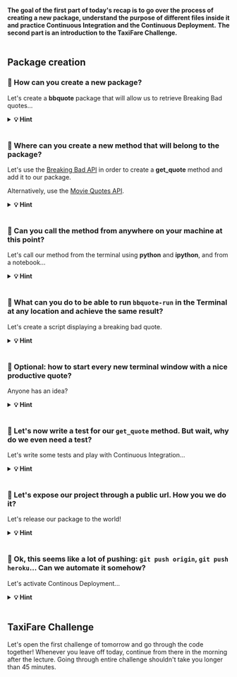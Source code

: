 **The goal of the first part of today's recap is to go over the process of creating a new package, understand the purpose of different files inside it and practice Continuous Integration and the Continuous Deployment.**
**The second part is an introduction to the TaxiFare Challenge.**
<br><br>


## Package creation

### 🤔 How can you create a new package?

Let's create a **bbquote** package that will allow us to retrieve Breaking Bad quotes...

<details>
  <summary markdown='span'><strong>💡 Hint </strong></summary>

<br>

``` bash
packgenlite package-name
```

In order to create a new package you can run:

``` bash
packgenlite bbquote
cd bbquote
tree
```

You should see the entire project structure created by the `packgenlite` tool.
</details>

<br>

### 🤔 Where can you create a new method that will belong to the package?

Let's use the [Breaking Bad API](https://breaking-bad-quotes.herokuapp.com/v1/quotes) in order to create a **get_quote** method and add it to our package.

Alternatively, use the [Movie Quotes API](https://movie-quote-api.herokuapp.com/v1/quote/).

<details>
  <summary markdown='span'><strong>💡 Hint </strong></summary>

<br>

**You can create a new `*.py` file within the `bbquote` directory containing an `__init__.py` file.**

```bash
touch bbquote/lib.py
```

```python
# bbquote/lib.py
import requests


def get_quote():
    # url = 'https://movie-quote-api.herokuapp.com/v1/quote/'  # alternative API
    url = 'https://breaking-bad-quotes.herokuapp.com/v1/quotes'
    response = requests.get(url).json()[0]

    return f"'{response['quote']}' \n> {response['author']}"


if __name__ == "__main__":
    print(get_quote())
```
</details>

<br>

### 🤔 Can you call the method from anywhere on your machine at this point?

Let's call our method from the terminal using **python** and **ipython**, and from a notebook...

<details>
  <summary markdown='span'><strong>💡 Hint </strong></summary>

<br>

**No.**

You can't as long as the package is not **installed** on your system.
In order to be able to do that you have to run:
`pip install -e .`
which will make the package executable from any location and will also listen to **any updates of the package files** (similar to `%autoreload`)

**👉 You can now call the method by importing it from `bbquote.lib` anywhere on your machine or you can execute the `lib.py` file directly by running: `python -m bbquote.lib`.**
</details>

<br>

### 🤔 What can you do to be able to run `bbquote-run` in the Terminal at any location and achieve the same result?

Let's create a script displaying a breaking bad quote.

<details>
  <summary markdown='span'><strong>💡 Hint </strong></summary>

<br>

**You can create a script which will import and call the method.**

A script is an executable file that you can run from the Terminal. They are useful with automation of the engineering tasks.
In order to convert a python file into a script you have to add two additional headers to the file and then the code which should be executed upon running the script.

```python
#!/usr/bin/env python
# -*- coding: utf-8 -*-
```

Do not forget to add the script to your `setup.py` file!
</details>
<br>

### 🤔 Optional: how to start every new terminal window with a nice productive quote?

Anyone has an idea?

<details>
  <summary markdown='span'><strong>💡 Hint </strong></summary>

<br>

Edit your `~/.zshrc` and add the name of your `bbquote-run` script at the very bottom...

Now open a new terminal window and see what happens!
</details>
<br>

### 🤔 Let's now write a test for our `get_quote` method. But wait, why do we even need a test?

Let's write some tests and play with Continuous Integration...

<details>
  <summary markdown='span'><strong>💡 Hint </strong></summary>

<br>

There are multiple reasons for introducing testing in our projects and all of the below reasons are valid. The right question is: why _wouldn't_ you introduce testing? 🤔

- We want to make sure our package and its methods are working correctly in different circumstances
- In case our teammate is updating the code, we are making sure the updates will not crash the package functionality
- Tests are part of Continuous Integration - it helps to maintain the quality of our code before committing the merge on a remote repository.
</details>
<br>

### 🤔 Let's expose our project through a public url. How you we do it?

Let's release our package to the world!

<details>
  <summary markdown='span'><strong>💡 Hint </strong></summary>

<br>

**We can create a new app on Heroku and push our code with additional configuration.**

In order to be able to display our project on an accessible url we have to use a cloud platform enabling us to build, run and operate applications. Heroku is one of such providers. In order to deploy our application and display the functionality of the `get_quote` method we can:

<details>
  <summary markdown='span'><strong> 1. Create an `app.py` file with simple frontend calling the method </strong></summary>

<br>

app.py:
``` python
import streamlit as st

from bbquote.lib import get_quote

author, quote = get_quote()  # assuming the function returns an author and a quote

f"{quote}, {author}"
```
</details>


<details>
  <summary markdown='span'><strong> 2. Add `streamlit` to the `requirements.txt` </strong></summary>

<br>

requirements.txt:
``` python
streamlit
```
</details>


<details>
  <summary markdown='span'><strong> 3. Add a `setup.sh` and `Procfile` for Heroku configuration </strong></summary>

<br>

setup.sh:
``` bash
mkdir -p ~/.streamlit/

echo "\
[general]\n\
email = \"your-email@domain.com\"\n\
" > ~/.streamlit/credentials.toml

echo "\
[server]\n\
headless = true\n\
enableCORS=false\n\
port = $PORT\n\
" > ~/.streamlit/config.toml
```

Procfile:
``` bash
web: sh setup.sh && streamlit run app.py
```
</details>


<details>
  <summary markdown='span'><strong> 4. Create a new app on heroku </strong></summary>

<br>

``` bash
heroku keys:add ~/.ssh/id_ed25519.pub  # in order to authentify using SSH
```

``` bash
heroku create --ssh-git <unique-app-name>  # using a SSH remote
```

</details>


<details>
  <summary markdown='span'><strong> 5. Push our code to Heroku </strong></summary>

<br>

``` bash
git push heroku master
```

</details>


<details>
  <summary markdown='span'><strong> 6. Set the dynos to run our web application </strong></summary>

<br>

``` bash
heroku ps:scale web=1
```

</details>


<br>

In case the application has an error, don't forget to check the logs: `heroku logs --tail`.

</details>
<br>

### 🤔 Ok, this seems like a lot of pushing: `git push origin`, `git push heroku`... Can we automate it somehow?

Let's activate Continous Deployment...

<details>
  <summary markdown='span'><strong>💡 Hint </strong></summary>

<br>

Yes, this process is called Continuous Deployment. With additional configuration in the `pythonpackage.yml` we can ask GitHub to deploy the latest code to Heroku for us if all the tests will pass.


⚠️ Do not forget to fill `HEROKU_API_KEY` and `HEROKU_EMAIL` in the GitHub secrets of the repository

</details>
<br>

## TaxiFare Challenge

Let's open the first challenge of tomorrow and go through the code together! Whenever you leave off today, continue from there in the morning after the lecture. Going through entire challenge shouldn't take you longer than 45 minutes.
